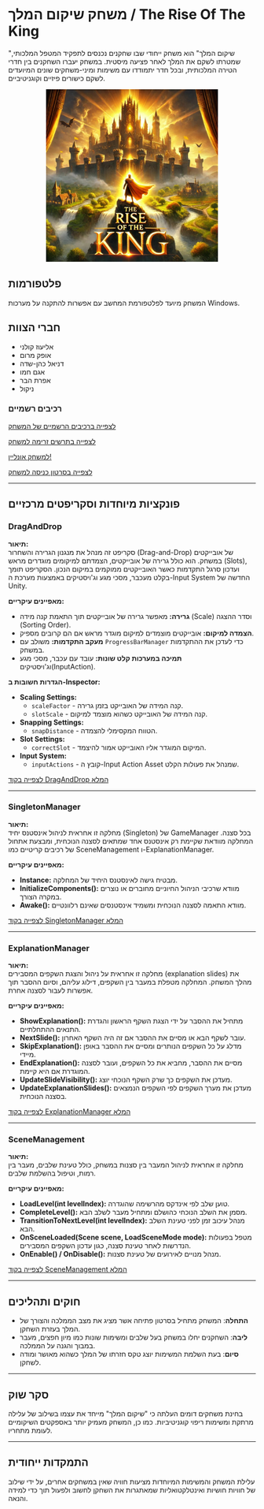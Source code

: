 # משחק שיקום המלך / The Rise Of The King 

"שיקום המלך" הוא משחק ייחודי שבו שחקנים נכנסים לתפקיד המטפל המלכותי, שמטרתו לשקם את המלך לאחר פציעה מיסטית. במשחק יעברו השחקנים בין חדרי הטירה המלכותית, ובכל חדר יתמודדו עם משימות ומיני-משחקים שונים המיועדים לשקם כישורים פיזיים וקוגניטיביים.

<p align="center">
  <img src="https://github.com/RehabGaming/King-s-Rehab-Game/blob/main/Pictures/For%20The%20Whole%20Game.jpg" alt="Rehabilitation of the King" width="350">
</p>

## פלטפורמות
המשחק מיועד לפלטפורמת המחשב עם אפשרות להתקנה על מערכות Windows.

## חברי הצוות
- אליעוז קולני
- אופק מרום
- דניאל כהן-שדה
- אגם חמו
- אפרת הבר
- ניקול

### רכיבים רשמיים
[לצפייה ברכיבים הרשמיים של המשחק](https://github.com/RehabGaming/King-s-Rehab-Game/blob/main/formal-elements.md)

[לצפייה בתרשים זרימה למשחק](https://github.com/RehabGaming/King-s-Rehab-Game/blob/main/FlowChart%20-%20picture.png)

[למשחק אונליין!](https://rehabgaming1.itch.io/the-rise-of-the-king)

[לצפייה בסרטון כניסה למשחק](https://drive.google.com/file/d/1QLeyRdeHDK9wQDOmVAq6LDONfyg6Mvgo/view?usp=sharing)


---



## פונקציות מיוחדות וסקריפטים מרכזיים
### DragAndDrop
**תיאור:**  
סקריפט זה מנהל את מנגנון הגרירה והשחרור (Drag-and-Drop) של אובייקטים במשחק. הוא כולל גרירה של אובייקטים, הצמדתם למיקומים מוגדרים מראש (Slots), ועדכון סרגל התקדמות כאשר האובייקטים ממוקמים במיקום הנכון. הסקריפט תומך בקלט מעכבר, מסכי מגע וג'ויסטיקים באמצעות מערכת ה-Input System החדשה של Unity.

**מאפיינים עיקריים:**
- **גרירה:** מאפשר גרירה של אובייקטים תוך התאמת קנה מידה (Scale) וסדר ההצגה (Sorting Order).
- **הצמדה למיקום:** אובייקטים מוצמדים למיקום מוגדר מראש אם הם קרובים מספיק.
- **מעקב התקדמות:** משולב עם `ProgressBarManager` כדי לעדכן את ההתקדמות במשחק.
- **תמיכה במערכות קלט שונות:** עובד עם עכבר, מסכי מגע וג'ויסטיקים(InputAction).

**הגדרות חשובות ב-Inspector:**
- **Scaling Settings:** 
  - `scaleFactor` - קנה המידה של האובייקט בזמן גרירה.
  - `slotScale` - קנה המידה של האובייקט כשהוא מוצמד למיקום.
- **Snapping Settings:** 
  - `snapDistance` - הטווח המקסימלי להצמדה.
- **Slot Settings:** 
  - `correctSlot` - המיקום המוגדר אליו האובייקט אמור להיצמד.
- **Input System:**
  - `inputActions` - קובץ ה-Input Action Asset שמנהל את פעולות הקלט.

[לצפייה בקוד DragAndDrop המלא](https://github.com/RehabGaming/THE-RISE-OF-THE-KING---/blob/main/Assets/Scripts/ArrangeScripts/DragAndDrop.cs)

---

### SingletonManager
**תיאור:**  
מחלקה זו אחראית לניהול אינסטנס יחיד (Singleton) של GameManager בכל סצנה. המחלקה מוודאת שקיימת רק אינסטנס אחד שמתאים לסצנה הנוכחית, ומבצעת אתחול של רכיבים קריטיים כמו SceneManagement ו-ExplanationManager.

**מאפיינים עיקריים:**
- **Instance:** מבטיח גישה לאינסטנס היחיד של המחלקה.
- **InitializeComponents():** מוודא שרכיבי הניהול החיוניים מחוברים או נוצרים במקרה הצורך.
- **Awake():** מוודא התאמה לסצנה הנוכחית ומשמיד אינסטנסים שאינם רלוונטיים.

[לצפייה בקוד SingletonManager המלא](https://github.com/RehabGaming/THE-RISE-OF-THE-KING---/blob/main/Assets/Scripts/GlobalScripts/SingletonManager.cs)


---

### ExplanationManager
**תיאור:**  
מחלקה זו אחראית על ניהול והצגת השקפים המסבירים (explanation slides) את מהלך המשחק. המחלקה מטפלת במעבר בין השקפים, דילוג עליהם, וסיום ההסבר תוך אפשרות לעבור לסצנה אחרת.

**מאפיינים עיקריים:**
- **ShowExplanation():** מתחיל את ההסבר על ידי הצגת השקף הראשון והגדרת התנאים ההתחלתיים.
- **NextSlide():** עובר לשקף הבא או מסיים את ההסבר אם זה היה השקף האחרון.
- **SkipExplanation():** מדלג על כל השקפים הנותרים ומסיים את ההסבר באופן מיידי.
- **EndExplanation():** מסיים את ההסבר, מחביא את כל השקפים, ועובר לסצנה המוגדרת אם היא קיימת.
- **UpdateSlideVisibility():** מעדכן את השקפים כך שרק השקף הנוכחי יוצג.
- **UpdateExplanationSlides():** מעדכן את מערך השקפים לפי השקפים הנמצאים בסצנה הנוכחית.

[לצפייה בקוד ExplanationManager המלא](https://github.com/RehabGaming/THE-RISE-OF-THE-KING---/blob/main/Assets/Scripts/GlobalScripts/ExplanationManager.cs)

---

### SceneManagement
**תיאור:**  
מחלקה זו אחראית לניהול המעבר בין סצנות במשחק, כולל טעינת שלבים, מעבר בין רמות, וטיפול בהשלמת שלבים.

**מאפיינים עיקריים:**
- **LoadLevel(int levelIndex):** טוען שלב לפי אינדקס מהרשימה שהוגדרה.
- **CompleteLevel():** מסמן את השלב הנוכחי כהושלם ומתחיל מעבר לשלב הבא.
- **TransitionToNextLevel(int levelIndex):** מנהל עיכוב זמן לפני טעינת השלב הבא.
- **OnSceneLoaded(Scene scene, LoadSceneMode mode):** מטפל בפעולות הנדרשות לאחר טעינת סצנה, כגון עדכון השקפים המסבירים.
- **OnEnable() / OnDisable():** מנהל מנויים לאירועים של טעינת סצנות.

[לצפייה בקוד SceneManagement המלא](https://github.com/RehabGaming/THE-RISE-OF-THE-KING---/blob/main/Assets/Scripts/GlobalScripts/SceneManagement.cs)

---

## חוקים ותהליכים
- **התחלה**: המשחק מתחיל בסרטון פתיחה אשר מציג את מצב הממלכה והצורך של המלך בעזרת השחקן.
- **ליבה**: השחקנים יחלו במשחק בעל שלבים ומשימות שונות כמו מיון חפצים, מעבר במבוך והגנה על הממלכה.
- **סיום**: בעת השלמת המשימות יוצג טקס חזרתו של המלך כשהוא מאושר ומודה לשחקן.

---

## סקר שוק
בחינת משחקים דומים העלתה כי "שיקום המלך" מייחד את עצמו בשילוב של עלילה מרתקת ומשימות ריפוי קוגניטיביות. כמו כן, המשחק מעמיק יותר באספקטים השיקומיים לעומת מתחריו.

---

## התמקדות ייחודית
עלילת המשחק והמשימות המיוחדות מציעות חוויה שאין במשחקים אחרים, על ידי שילוב של חוויות חושיות ואינטלקטואליות שמאתגרות את השחקן לחשוב ולפעול תוך כדי למידה והנאה.



